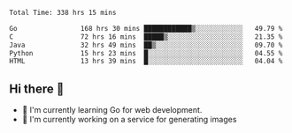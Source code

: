 <!--START_SECTION:waka-->

```txt
Total Time: 338 hrs 15 mins

Go                168 hrs 30 mins ████████████▒░░░░░░░░░░░░   49.79 %
C                 72 hrs 16 mins  █████▒░░░░░░░░░░░░░░░░░░░   21.35 %
Java              32 hrs 49 mins  ██▒░░░░░░░░░░░░░░░░░░░░░░   09.70 %
Python            15 hrs 23 mins  █░░░░░░░░░░░░░░░░░░░░░░░░   04.55 %
HTML              13 hrs 39 mins  █░░░░░░░░░░░░░░░░░░░░░░░░   04.04 %
```

<!--END_SECTION:waka-->

## Hi there 👋
- 🌱 I'm currently learning Go for web development.
- 🔭 I'm currently working on a service for generating images 

<!--
**prorok210/prorok210** is a ✨ _special_ ✨ repository because its `README.md` (this file) appears on your GitHub profile.

Here are some ideas to get you started:

- 🔭 I’m currently working on ...
- 🌱 I’m currently learning ...
- 👯 I’m looking to collaborate on ...
- 🤔 I’m looking for help with ...
- 💬 Ask me about ...
- 📫 How to reach me: ...
- 😄 Pronouns: ...
- ⚡ Fun fact: ...
-->
